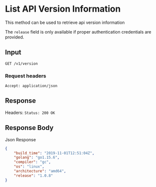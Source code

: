 # List API Version Information

This method can be used to retrieve api version information

The `release` field is only available if proper authentication credentials are provided.
## Input

```
GET /v1/version
```

### Request headers

```
Accept: application/json
```

## Response

Headers: `Status: 200 OK`

## Response Body

Json Response

```json
{
    "build_time": "2019-11-01T12:51:04Z",
    "golang": "go1.15.6",
    "compiler": "gc",
    "os": "linux",
    "architecture": "amd64",
    "release": "1.0.8"
}
```

